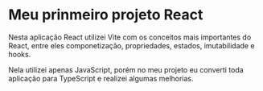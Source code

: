 # Meu prinmeiro projeto React

Nesta aplicação React utilizei Vite com os conceitos mais importantes do React, entre eles componetização, propriedades, estados, imutabilidade e hooks.

Nela utilizei apenas JavaScript, porém no meu projeto eu converti toda aplicação para TypeScript e realizei algumas melhorias.
